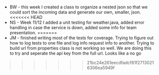 * BW - this week I created a class to organize a nested json so that we could sort the incoming data and generate our own, smaller, json.
<<<<<<< HEAD
* NS - Week 11/12 I added a unit testing for weather.java, added error handling in case the service is down, added some info for team presentation.
=======
* JM - finished writing most of the tests for coverage. Trying to figure out how to log tests to one file and log info request info to another. Trying to build url from properties class is not working so well. We are doing this to try and seperate the api key from the full url. Looks like a no go
>>>>>>> 21bc24e261eecdfadcf81f27130216306ea5949f
